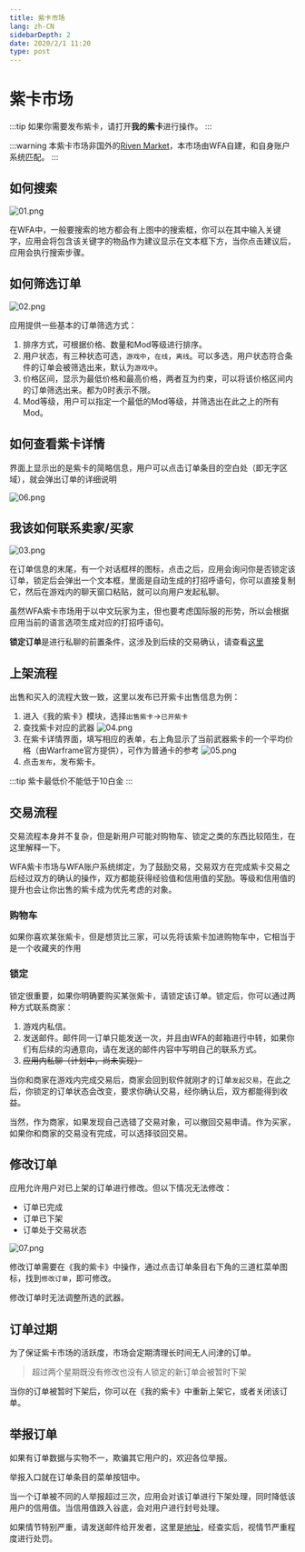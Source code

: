 ```yaml
---
title: 紫卡市场
lang: zh-CN
sidebarDepth: 2
date: 2020/2/1 11:20
type: post
---
```


# 紫卡市场

:::tip
如果你需要发布紫卡，请打开**我的紫卡**进行操作。
:::

:::warning
本紫卡市场非国外的[Riven Market](https://riven.market/)，本市场由WFA自建，和自身账户系统匹配。
:::

## 如何搜索

![01.png](https://i.loli.net/2020/02/01/yDnEvdW7wfNbLpz.png)

在WFA中，一般要搜索的地方都会有上图中的搜索框，你可以在其中输入关键字，应用会将包含该关键字的物品作为建议显示在文本框下方，当你点击建议后，应用会执行搜索步骤。

## 如何筛选订单

![02.png](https://i.loli.net/2020/02/01/w6xWQYFf9VOTUEk.png)

应用提供一些基本的订单筛选方式：

1. 排序方式，可根据价格、数量和Mod等级进行排序。
2. 用户状态，有三种状态可选，`游戏中`，`在线`，`离线`。可以多选，用户状态符合条件的订单会被筛选出来，默认为`游戏中`。
3. 价格区间，显示为最低价格和最高价格，两者互为约束，可以将该价格区间内的订单筛选出来。都为0时表示不限。
4. Mod等级，用户可以指定一个最低的Mod等级，并筛选出在此之上的所有Mod。

## 如何查看紫卡详情

界面上显示出的是紫卡的简略信息，用户可以点击订单条目的空白处（即无字区域），就会弹出订单的详细说明

![06.png](https://i.loli.net/2020/02/01/3J5gS1G6wzu74XF.png)

## 我该如何联系卖家/买家

![03.png](https://i.loli.net/2020/02/01/9gVApqUM2jZ6R7Q.png)

在订单信息的末尾，有一个对话框样的图标，点击之后，应用会询问你是否锁定该订单，锁定后会弹出一个文本框，里面是自动生成的打招呼语句，你可以直接复制它，然后在游戏内的聊天窗口粘贴，就可以向用户发起私聊。

虽然WFA紫卡市场用于以中文玩家为主，但也要考虑国际服的形势，所以会根据应用当前的语言选项生成对应的打招呼语句。

**锁定订单**是进行私聊的前置条件，这涉及到后续的交易确认，请查看[这里](#锁定)

## 上架流程

出售和买入的流程大致一致，这里以发布已开紫卡出售信息为例：

1. 进入《我的紫卡》模块，选择`出售紫卡`->`已开紫卡`
2. 查找紫卡对应的武器
    ![04.png](https://i.loli.net/2020/02/01/Rfq4kbtVLdwFz52.png)
3. 在紫卡详情界面，填写相应的表单，右上角显示了当前武器紫卡的一个平均价格（由Warframe官方提供），可作为普通卡的参考
    ![05.png](https://i.loli.net/2020/02/01/BRziqrUkNQEo5FC.png)
4. 点击`发布`，发布紫卡。

:::tip
紫卡最低价不能低于10白金
:::

## 交易流程

交易流程本身并不复杂，但是新用户可能对购物车、锁定之类的东西比较陌生，在这里解释一下。

WFA紫卡市场与WFA账户系统绑定，为了鼓励交易，交易双方在完成紫卡交易之后经过双方的确认的操作，双方都能获得经验值和信用值的奖励。等级和信用值的提升也会让你出售的紫卡成为优先考虑的对象。

### 购物车

如果你喜欢某张紫卡，但是想货比三家，可以先将该紫卡加进购物车中，它相当于是一个收藏夹的作用

### 锁定

锁定很重要，如果你明确要购买某张紫卡，请锁定该订单。锁定后，你可以通过两种方式联系商家：

1. 游戏内私信。
2. 发送邮件。邮件同一订单只能发送一次，并且由WFA的邮箱进行中转，如果你们有后续的沟通意向，请在发送的邮件内容中写明自己的联系方式。
3. ~~应用内私聊（计划中，尚未实现）~~

当你和商家在游戏内完成交易后，商家会回到软件就刚才的订单`发起交易`，在此之后，你锁定的订单状态会改变，要求你确认交易，经你确认后，双方都能得到收益。

当然，作为商家，如果发现自己选错了交易对象，可以撤回交易申请。作为买家，如果你和商家的交易没有完成，可以选择驳回交易。

## 修改订单

应用允许用户对已上架的订单进行修改。但以下情况无法修改：

- 订单已完成
- 订单已下架
- 订单处于交易状态

![07.png](https://i.loli.net/2020/02/01/MHR84A3VuSTjqOg.png)

修改订单需要在《我的紫卡》中操作，通过点击订单条目右下角的三道杠菜单图标，找到`修改订单`，即可修改。

修改订单时无法调整所选的武器。

## 订单过期

为了保证紫卡市场的活跃度，市场会定期清理长时间无人问津的订单。

> 超过两个星期既没有修改也没有人锁定的新订单会被暂时下架

当你的订单被暂时下架后，你可以在《我的紫卡》中重新上架它，或者关闭该订单。

## 举报订单

如果有订单数据与实物不一，欺骗其它用户的，欢迎各位举报。

举报入口就在订单条目的菜单按钮中。

当一个订单被不同的人举报超过三次，应用会对该订单进行下架处理，同时降低该用户的信用值。当信用值跌入谷底，会对用户进行封号处理。

如果情节特别严重，请发送邮件给开发者，这里是[地址](mailto:thansy@foxmail.com)，经查实后，视情节严重程度进行处罚。